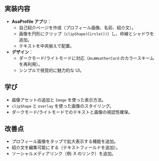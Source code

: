 ## 実装内容
- **AsaProfile アプリ**：
  - 自己紹介ページを作成（プロフィール画像、名前、紹介文）。
  - 画像を円形にクリップ（`clipShape(Circle())`）し、枠線とシャドウを追加。
  - テキストを中央揃えで配置。
- **デザイン**：
  - ダークモード/ライトモードに対応（`AsaWeatherCard` のカラースキームを再利用）。
  - シンプルで視覚的に魅力的な UI。

## 学び
- 画像アセットの追加と `Image` を使った表示方法。
- `clipShape` と `overlay` を使った画像のスタイリング。
- ダークモード/ライトモードでのテキストと画像の視認性確保。

## 改善点
- プロフィール画像をタップで拡大表示する機能を追加。
- 紹介文を編集可能にする（テキストフィールドを追加）。
- ソーシャルメディアリンク（例: X のリンク）を追加。